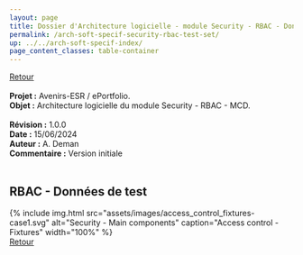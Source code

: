 ```yaml
---
layout: page
title: Dossier d'Architecture logicielle - module Security - RBAC - Données de test
permalink: /arch-soft-specif-security-rbac-test-set/
up: ../../arch-soft-specif-index/
page_content_classes: table-container
---
```

[Retour](arch-soft-specif-security.markdown)<br/>
<br/>
**Projet :** Avenirs-ESR / ePortfolio. <br/>
**Objet :** Architecture logicielle du module Security - RBAC - MCD.<br/>
<br/>
**Révision :** 1.0.0<br/>
**Date :** 15/06/2024<br/>
**Auteur :** A. Deman<br/>
**Commentaire :** Version initiale<br/>
<br/>

## RBAC - Données de test


{% include img.html
        src="assets/images/access_control_fixtures-case1.svg"
        alt="Security - Main components"
        caption="Access control - Fixtures"
        width="100%"
%}
<br/>[Retour](arch-soft-specif-security.markdown)